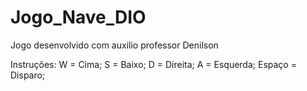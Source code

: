 # Jogo_Nave_DIO
Jogo desenvolvido com auxilio professor Denilson

Instruções:
W = Cima;
S = Baixo;
D = Direita;
A = Esquerda;
Espaço = Disparo;
